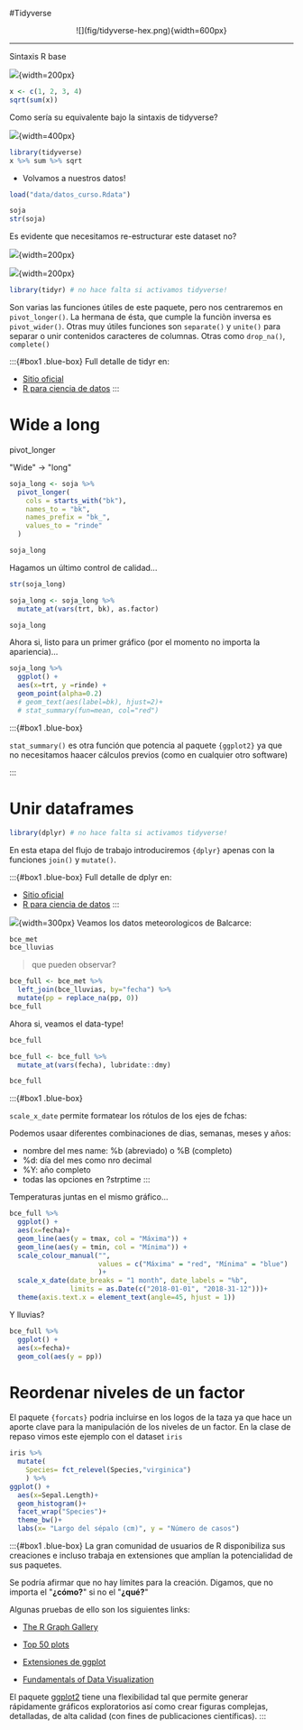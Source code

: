#Tidyverse

<center>
  ![](fig/tidyverse-hex.png){width=600px}
</center>

---

Sintaxis R base

![](fig/onion.jpeg){width=200px}


```r
x <- c(1, 2, 3, 4)
sqrt(sum(x))
```

Como sería su equivalente bajo la sintaxis de tidyverse?

![](fig/pasta_frola.jpeg){width=400px}


```r
library(tidyverse)
x %>% sum %>% sqrt
```

* Volvamos a nuestros datos!


```r
load("data/datos_curso.Rdata") 
```


```r
soja
str(soja)
```

Es evidente que necesitamos re-estructurar este dataset no? 

![](fig/cubo.png){width=200px}

![](fig/taza.jpeg){width=200px}



```r
library(tidyr) # no hace falta si activamos tidyverse!
```

Son varias las funciones útiles de este  paquete, pero nos centraremos en `pivot_longer()`. La hermana de ésta, que cumple la funciòn inversa es `pivot_wider()`. Otras muy útiles funciones son `separate()` y `unite()` para separar o unir contenidos caracteres de columnas. Otras como `drop_na()`, `complete()`  

:::{#box1 .blue-box}
Full detalle de tidyr en: 

  - [Sitio oficial](https://tidyr.tidyverse.org/reference/index.html)
  - [R para ciencia de datos](https://es.r4ds.hadley.nz/datos-ordenados.html)
:::



# Wide a long 

pivot_longer

"Wide" -> "long"


```r
soja_long <- soja %>% 
  pivot_longer(
    cols = starts_with("bk"),
    names_to = "bk",
    names_prefix = "bk_",
    values_to = "rinde"
  )

soja_long
```

Hagamos un último control de calidad...


```r
str(soja_long)

soja_long <- soja_long %>% 
  mutate_at(vars(trt, bk), as.factor)

soja_long
```

Ahora si, listo para un primer gráfico (por el momento no importa la apariencia)...


```r
soja_long %>% 
  ggplot() + 
  aes(x=trt, y =rinde) + 
  geom_point(alpha=0.2) 
  # geom_text(aes(label=bk), hjust=2)+
  # stat_summary(fun=mean, col="red")
```

:::{#box1 .blue-box}

`stat_summary()` es otra función que potencia al paquete `{ggplot2}` ya que no necesitamos haacer cálculos previos (como en cualquier otro software)

:::

# Unir dataframes 


```r
library(dplyr) # no hace falta si activamos tidyverse!
```

En esta etapa del flujo de trabajo introduciremos `{dplyr}` apenas con la funciones `join()` y `mutate()`.

:::{#box1 .blue-box}
Full detalle de dplyr en: 

  - [Sitio oficial](https://dplyr.tidyverse.org/)
  - [R para ciencia de datos](https://es.r4ds.hadley.nz/datos-relacionales.html)
:::

![](fig/joins.png){width=300px}
Veamos los datos meteorologicos de Balcarce:


```r
bce_met
bce_lluvias
```

> que pueden observar?


```r
bce_full <- bce_met %>% 
  left_join(bce_lluvias, by="fecha") %>% 
  mutate(pp = replace_na(pp, 0))
bce_full 
```

Ahora si, veamos el data-type!  


```r
bce_full
```



```r
bce_full <- bce_full %>%
  mutate_at(vars(fecha), lubridate::dmy)

bce_full
```

:::{#box1 .blue-box}

`scale_x_date` permite formatear los rótulos de los ejes de fchas: 

Podemos usaar diferentes combinaciones de dias, semanas, meses y años:

+ nombre del mes name:  %b (abreviado) o %B (completo)
+ %d: día del mes como nro decimal
+ %Y: año completo
+ todas las opciones en ?strptime
:::

Temperaturas juntas en el mismo gráfico...


```r
bce_full %>% 
  ggplot() + 
  aes(x=fecha)+
  geom_line(aes(y = tmax, col = "Máxima")) +
  geom_line(aes(y = tmin, col = "Mínima")) +
  scale_colour_manual("",
                      values = c("Máxima" = "red", "Mínima" = "blue")
                      )+
  scale_x_date(date_breaks = "1 month", date_labels = "%b",
               limits = as.Date(c("2018-01-01", "2018-31-12")))+
  theme(axis.text.x = element_text(angle=45, hjust = 1))
```

Y lluvias? 


```r
bce_full %>% 
  ggplot() + 
  aes(x=fecha)+
  geom_col(aes(y = pp)) 
```

# Reordenar niveles de un factor

El paquete `{forcats}` podria incluirse en los logos de la taza ya que hace un aporte clave para la manipulación de los niveles de un factor. En la clase de repaso vimos este ejemplo con el dataset `iris` 


```r
iris %>%
  mutate(
    Species= fct_relevel(Species,"virginica")
    ) %>%
ggplot() +
  aes(x=Sepal.Length)+
  geom_histogram()+
  facet_wrap("Species")+
  theme_bw()+
  labs(x= "Largo del sépalo (cm)", y = "Número de casos")
```


:::{#box1 .blue-box}
  La gran comunidad de usuarios de R disponibiliza sus creaciones e incluso trabaja en extensiones que amplían la potencialidad de sus paquetes.

  Se podría afirmar que no hay límites para la creación. Digamos, que no importa el "**¿cómo?**" si no el "**¿qué?**"

  Algunas pruebas de ello son los siguientes links:

  - [The R Graph Gallery](https://www.r-graph-gallery.com/)
  - [Top 50 plots](http://r-statistics.co/Top50-Ggplot2-Visualizations-MasterList-R-Code.html)
  - [Extensiones de ggplot](http://www.ggplot2-exts.org/gallery/)

  - [Fundamentals of Data Visualization](https://serialmentor.com/dataviz/)

  El paquete [ggplot2](http://r4ds.had.co.nz/data-visualisation.html) tiene una flexibilidad tal que permite generar rápidamente gráficos exploratorios así como crear figuras complejas, detalladas, de alta calidad (con fines de publicaciones científicas).
:::
